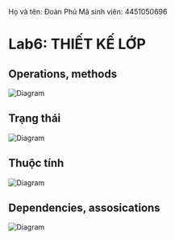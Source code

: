 Họ và tên: Đoàn Phú   Mã sinh viên: 4451050696
# **Lab6: THIẾT KẾ LỚP**

## **Operations, methods**
![Diagram](https://www.planttext.com/api/plantuml/png/Z5RDRXen4BxlKrXS2b8uS5qXb0HIgLARf4sbdert0XPUUsLxgL3LSn-Yb_O9-W0SUiYJy0HzXSxkselt1m87iCVpyyqtup7_zd-lZQNQvgc8eZVaLkKoeNf7cA36nEHfPooaSw7O9Yf5eOHCfqkdFvkHRn4fFrRprGhqfrm-qfrMGWn792PRnPFeUr-8Hysb1UtSkrs_wwmuHAzi3MmppDm2NRZL-K2tL6ugz2xMKN0gd69Wp89hO7O1cJBSlXfrhgJ5hEliAWwSL1ppRCiH0gisbt5PAQp0tgMPK3i0yrPfhyLohK7Q1RKGa-AxC7lFZPrwxPbpmAXWkK0DD1rQdiASwYGcdztgYcIvPcjgu44de36VS7j5mBcBYNSyEXBJfD5ZwvfWa2wf8QTtqd9Rrz6REIRz5Wc4KY_WpyTwXobXwpYff2b6Vq9ovSg931LO-vWaAbyASC8bI7ZcrhHq4MoAaJw0NQkaTHRKOm6MSc66PpBnBBjC_FRoJDOgr-QBqXjeY165z-LHjEn7GV0UO8qg-uuDPPT3P2fDkJ5SoPiKhvXjSOnG6uvFuotRjw4xwuNkcw--P-Ms3p3j0vH0aZEBS4thG48nUbh2nlLfL7fnyz1kMBo8T8dWMuthnGWHZG9y5r_k4tVRq2sScvOXt8yvbMHzsFyWAtxO_w64lVncH1psFxCe7FdZyQndTiL-KfdYTXJ2gAjKc7PoZWbbnNG0K_SFIV3m5Nkqqu0nOTimh9hdX6rzlKBROkHX5L5w9cgpzKDpFns9AevEHQwRC3usZAc7tYaZznB6n81CZkhaMUdg9Ip6JhzjyBBrcYVbauPybMzQi_wJySJtGCtszkNNSLxKqi5aWD7Adu3RhpYE35dksbxlUxqs9qt7zVsWGpwkFTiNuQu7GX_ke3B8272iQHH5ryXOyOVeFm000F__0m00)


## **Trạng thái**
![Diagram](https://www.planttext.com/api/plantuml/png/b5NFQjim6B_xARxpe2-mmoWatLewHajp68mTF4L48hAKsNB1Z9rsw66ddNeQYrTs6GlRO32m6Jq8-XvwWht2Fbcn4rlkORdO2Vhz-_IJyhU-FSnqdEey4T6B1o_XuE0HdCm5ZIByMTFc7Tv4W9_czI4Ss_eADBFr1xa0Wi-Fi3GRme0fMvKwUXj5pKh7D66KB2y8e_EymPxkBOHNjlx4uQB8D4qcGf5bgzb7UV60YTlwNG8wZK7O-ZsoefMgB43S_RWhvSBPw6ESdyTK4tQKh8GgA9t6EaQcfsODSc7MnP0XX6ydSChCByo-mkKtV1oxJHBg-JIZFcprfO2vhR-3m71NEKXcFakuvEQhT752K3FYM91SeDXPN8ooQ6RM4iVZFD_3SPIcAct0zJM79UCuqm5DjpVxSjkjwJkOcGtAQMLAsOvZcAI7S0REKaLebk7NX4ez8Ea52A2XTxt3jgu7_Dvt8FhSrXiGvWygnXq3sXqiTAfFgAIfTq5SJH3z31kmsKL-dSVO46whstoCOCfJIlIKhbJ6zJYQiBp0aaiCXGVcfWiJQFiu8vPcs4a5brXmBbip-mSaW3I5KbWFgbtHJm9KVpD6yU66xCJR2Ftqtlzm8ZEyMduIOAv-4XOyLgwF_gGF1eDH-kX1Zia0q4yHGiC8z-r59x8z2ZlDOuKIeF4SQTpD0cygyqsofltjehqhvJp7EkEXAx6-AJxyf4lkBzXMpVloKgt7yuuR5hRwlNBNuJLtEdx5VuWSKZbt_mF_0000__y30000)

## **Thuộc tính**

![Diagram](https://www.planttext.com/api/plantuml/png/X5J1RjGm4BtdA-Q6XDGVw05LwXRK2rfHReY3iMTthJhsofaKHOWluy0dyGjundOQ9q7a4diyRzxp-Db_Vls-6qX56dlNVNdx5Mvkti6ZSTXrAKmeO_ZHGVfaU0jFqq3OmtTboVepd484fSc-ABB1Tp-xJlAuplq5zVEJlg0P1VavslCP8nhuDfKozoxevyhLvcVITGsPmrLDCJW7GrbWsZQJ-TyZwSj3VtLXGZmeKWd_I6-66MxKj0Ch-_mOg4ai8hT5iz0zCea1bc2gGegLRbEbMyhfqIMAeveILk8dpapz6aQjSHXEetFJF-0FCQQJk2r_0VBn26VjxvAXjBSbdQUleaiBfCFBPEOyni2oqhH7JmjySi92ynROYhKUz2kmgbqLptetZ2N0CZd2CbSvpFS1FSRChyL02LY74JNQ5pHxk8DDgtJ0QnWii-Kvc1BebPaloeOY2zvXhY5Gti0rMYy-arMMlq68EK8w3oHS2XVesXoxwBRTWcDlpAnb2-rki_vr1uuOqutlmRITeAZymCz0VW9Qr6e3goOkVBA5ROpIyixEhjMBgnVTAlxG9MJ4o7LzSTq_8OtH0mMm792wjNncpxMhebeOlGvZEWT-rfG7v6Nco7d_9RX3R_Zj_Gi00F__0m00)



## **Dependencies, assosications**

![Diagram]()

